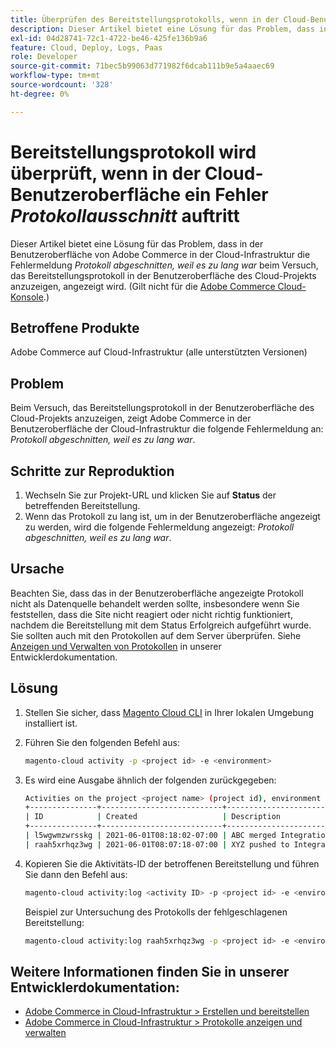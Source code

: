 ```yaml
---
title: Überprüfen des Bereitstellungsprotokolls, wenn in der Cloud-Benutzeroberfläche der Fehler „Protokoll abgeschnitten“ auftritt
description: Dieser Artikel bietet eine Lösung für das Problem, dass in der Benutzeroberfläche von Adobe Commerce in der Cloud-Infrastruktur die Fehlermeldung „Protokoll abgeschnitten, da zu lang war“ angezeigt wird, wenn versucht wird, das Bereitstellungsprotokoll in der Benutzeroberfläche von Cloud Project anzuzeigen.
exl-id: 04d28741-72c1-4722-be46-425fe136b9a6
feature: Cloud, Deploy, Logs, Paas
role: Developer
source-git-commit: 71bec5b99063d771982f6dcab111b9e5a4aaec69
workflow-type: tm+mt
source-wordcount: '328'
ht-degree: 0%

---
```


# Bereitstellungsprotokoll wird überprüft, wenn in der Cloud-Benutzeroberfläche ein Fehler *Protokollausschnitt* auftritt

Dieser Artikel bietet eine Lösung für das Problem, dass in der Benutzeroberfläche von Adobe Commerce in der Cloud-Infrastruktur die Fehlermeldung *Protokoll abgeschnitten, weil es zu lang war* beim Versuch, das Bereitstellungsprotokoll in der Benutzeroberfläche des Cloud-Projekts anzuzeigen, angezeigt wird. (Gilt nicht für die [Adobe Commerce Cloud-Konsole](https://console.adobecommerce.com/).)

## Betroffene Produkte

Adobe Commerce auf Cloud-Infrastruktur (alle unterstützten Versionen)

## Problem

Beim Versuch, das Bereitstellungsprotokoll in der Benutzeroberfläche des Cloud-Projekts anzuzeigen, zeigt Adobe Commerce in der Benutzeroberfläche der Cloud-Infrastruktur die folgende Fehlermeldung an: *Protokoll abgeschnitten, weil es zu lang war*.

## Schritte zur Reproduktion

1. Wechseln Sie zur Projekt-URL und klicken Sie auf **Status** der betreffenden Bereitstellung.
1. Wenn das Protokoll zu lang ist, um in der Benutzeroberfläche angezeigt zu werden, wird die folgende Fehlermeldung angezeigt: *Protokoll abgeschnitten, weil es zu lang war*.

## Ursache

Beachten Sie, dass das in der Benutzeroberfläche angezeigte Protokoll nicht als Datenquelle behandelt werden sollte, insbesondere wenn Sie feststellen, dass die Site nicht reagiert oder nicht richtig funktioniert, nachdem die Bereitstellung mit dem Status Erfolgreich aufgeführt wurde. Sie sollten auch mit den Protokollen auf dem Server überprüfen. Siehe [Anzeigen und Verwalten von Protokollen](https://experienceleague.adobe.com/docs/commerce-cloud-service/user-guide/develop/test/log-locations.html) in unserer Entwicklerdokumentation.

## Lösung

1. Stellen Sie sicher, dass [Magento Cloud CLI](https://experienceleague.adobe.com/docs/commerce-cloud-service/user-guide/dev-tools/cloud-cli.html) in Ihrer lokalen Umgebung installiert ist.
1. Führen Sie den folgenden Befehl aus:

   ```bash
   magento-cloud activity -p <project id> -e <environment>
   ```

1. Es wird eine Ausgabe ähnlich der folgenden zurückgegeben:

   ```bash
   Activities on the project <project name> (project id), environment <environment>:
   +---------------+---------------------------+-------------------------------------+----------+----------+---------+
   | ID            | Created                   | Description                         | Progress | State    | Result  |
   +---------------+---------------------------+-------------------------------------+----------+----------+---------+
   | l5wgwmzwrsskg | 2021-06-01T08:18:02-07:00 | ABC merged Integration into Staging | 100%     | complete | success |
   | raah5xrhqz3wg | 2021-06-01T08:07:18-07:00 | XYZ pushed to Integration           | 100%     | complete | failure |
   ```

1. Kopieren Sie die Aktivitäts-ID der betroffenen Bereitstellung und führen Sie dann den Befehl aus:

   ```bash
   magento-cloud activity:log <activity ID> -p <project id> -e <environment>
   ```

   Beispiel zur Untersuchung des Protokolls der fehlgeschlagenen Bereitstellung:

   ```bash
   magento-cloud activity:log raah5xrhqz3wg -p <project id> -e <environment>
   ```

## Weitere Informationen finden Sie in unserer Entwicklerdokumentation:

* [Adobe Commerce in Cloud-Infrastruktur > Erstellen und bereitstellen](https://experienceleague.adobe.com/docs/commerce-cloud-service/user-guide/configure/env/configure-env-yaml.html)
* [Adobe Commerce in Cloud-Infrastruktur > Protokolle anzeigen und verwalten](https://experienceleague.adobe.com/docs/commerce-cloud-service/user-guide/develop/test/log-locations.html)

